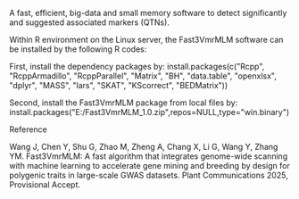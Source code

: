 A fast, efficient, big-data and small memory software to detect significantly and suggested associated markers (QTNs).

Within R environment on the Linux server, the Fast3VmrMLM software can be installed by the following R codes:

First, install the dependency packages by:
install.packages(c("Rcpp", "RcppArmadillo", "RcppParallel", "Matrix", "BH", "data.table", "openxlsx", "dplyr", "MASS", "lars", "SKAT", "KScorrect", "BEDMatrix"))

Second, install the Fast3VmrMLM package from local files by:
install.packages("E:/Fast3VmrMLM_1.0.zip",repos=NULL,type="win.binary")

Reference

Wang J, Chen Y, Shu G, Zhao M, Zheng A, Chang X, Li G, Wang Y, Zhang YM. Fast3VmrMLM: A fast algorithm that integrates genome-wide scanning with machine learning to accelerate gene mining and breeding by design for polygenic traits in large-scale GWAS datasets. Plant Communications 2025, Provisional Accept.
